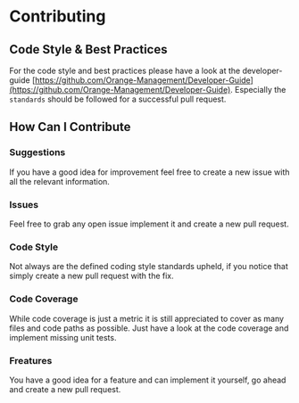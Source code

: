 # Contributing

## Code Style & Best Practices

For the code style and best practices please have a look at the developer-guide [https://github.com/Orange-Management/Developer-Guide](https://github.com/Orange-Management/Developer-Guide). Especially the `standards` should be followed for a successful pull request.

## How Can I Contribute

### Suggestions

If you have a good idea for improvement feel free to create a new issue with all the relevant information. 

### Issues

Feel free to grab any open issue implement it and create a new pull request.

### Code Style

Not always are the defined coding style standards upheld, if you notice that simply create a new pull request with the fix.

### Code Coverage

While code coverage is just a metric it is still appreciated to cover as many files and code paths as possible. Just have a look at the code coverage and implement missing unit tests.

### Freatures

You have a good idea for a feature and can implement it yourself, go ahead and create a new pull request.